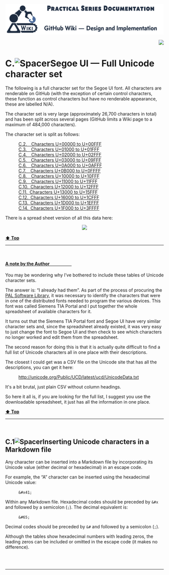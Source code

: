 <a name="idtop"></a><!-- 🟢TOP OF PAGE - MARKER  (BLANK LINE BELOW)   -->

<img width="896px" src="../ps-github-wiki-logo.svg" alt="PAL Logo showing Wiki Documentation heading"><!-- 🟢TOP OF PAGE - LOGO IMAGE -->
<p align="right"><img height="18" src="https://img.shields.io/badge/Web_ID-C00--eaq-blue"></p>      <!-- 🟢TOP OF PAGE - WEB ID     --> 

# C.<!--         🟥H1🟥--><img width="097" height="1" src="https://psop.uk/wi-s" alt="Spacer">Segoe UI &mdash; Full Unicode character set

The following is a full character set for the Segoe UI font. All characters are renderable on GitHub (with the exception of certain control characters, these function as control characters but have no renderable appearance, these are labelled N/A).

The character set is very large (approximately 26,700 characters in total) and has been split across several pages (GitHub limits a Wiki page to a maximum of 484,000 characters). 

The character set is split as follows:

&emsp;&emsp;&emsp;[C.2.&emsp;Characters U+00000 to U+00FFF](App-C.02-Segoe-Character-Set)<br>
&emsp;&emsp;&emsp;[C.3.&emsp;Characters U+01000 to U+01FFF](App-C.03-Segoe-Character-Set)<br>
&emsp;&emsp;&emsp;[C.4.&emsp;Characters U+02000 to U+02FFF](App-C.04-Segoe-Character-Set)<br>
&emsp;&emsp;&emsp;[C.5.&emsp;Characters U+03000 to U+09FFF](App-C.05-Segoe-Character-Set)<br>
&emsp;&emsp;&emsp;[C.6.&emsp;Characters U+0A000 to U+0AFFF](App-C.06-Segoe-Character-Set)<br>
&emsp;&emsp;&emsp;[C.7.&emsp;Characters U+0B000 to U+0FFFF](App-C.07-Segoe-Character-Set)<br>
&emsp;&emsp;&emsp;[C.8.&emsp;Characters U+10000 to U+10FFF](App-C.08-Segoe-Character-Set)<br>
&emsp;&emsp;&emsp;[C.9.&emsp;Characters U+11000 to U+11FFF](App-C.09-Segoe-Character-Set)<br>
&emsp;&emsp;&emsp;[C.10.&ensp;Characters U+12000 to U+12FFF](App-C.10-Segoe-Character-Set)<br>
&emsp;&emsp;&emsp;[C.11.&ensp;Characters U+13000 to U+15FFF](App-C.11-Segoe-Character-Set)<br>
&emsp;&emsp;&emsp;[C.12.&ensp;Characters U+16000 to U+1CFFF](App-C.12-Segoe-Character-Set)<br>
&emsp;&emsp;&emsp;[C.13.&ensp;Characters U+1D000 to U+1EFFF](App-C.13-Segoe-Character-Set)<br>
&emsp;&emsp;&emsp;[C.14.&ensp;Characters U+1F000 to U+3FFFF](App-C.14-Segoe-Character-Set)<br>

There is a spread sheet version of all this data here:


<p align="center"><a href="../C-0000/04-data/segou_full_character_set.xlsx"><img height="30" src="https://img.shields.io/badge/Download_the_full_Segoe_UI_character_spread_sheet-1F883D"></a></p>

**[:arrow_up: Top](#idtop)**<!-- END OF SECTION - LINK TO TOP🔽🔽(BLANK LINE ABOVE) -->
<HR>                        <!-- END OF SECTION - SEPARATING LINE                    -->
<br>                        <!-- END OF SECTION - PADDING    🔼🔼(BLANK LINE BELOW) -->

#### <!--       🟥H4🟥--><u>A note by the Author<!-- Extended line -->&emsp;&emsp;&emsp;&emsp;&emsp;</u> 

You may be wondering why I’ve bothered to include these tables of Unicode character sets.

The answer is: “I already had them”. As part of the process of procuring the [PAL Software Library]( https://practicalseries.com/2001-pal/11-web/index.html), it was necessary to identify the characters that were in one of the distributed fonts needed to program the various devices. This font was called Siemens TIA Portal and I put together the whole spreadsheet of available characters for it.

It turns out that the Siemens TIA Portal font and Segoe UI have very similar character sets and, since the spreadsheet already existed, it was very easy to just change the font to Segoe UI and then check to see which characters no longer worked and edit them from the spreadsheet.

The second reason for doing this is that it is actually quite difficult to find a full list of Unicode characters all in one place with their descriptions. 

The closest I could get was a CSV file on the Unicode site that has all the descriptions, you can get it here:

&emsp;&emsp;&emsp;<!--- Enter URL -->http://unicode.org/Public/UCD/latest/ucd/UnicodeData.txt

It's a bit brutal, just plain CSV without column headings.

So here it all is, if you are looking for the full list, I suggest you use the downloadable spreadsheet, it just has all the information in one place.

**[:arrow_up: Top](#idtop)**<!-- END OF SECTION - LINK TO TOP🔽🔽(BLANK LINE ABOVE) -->
<HR>                        <!-- END OF SECTION - SEPARATING LINE                    -->
<br>                        <!-- END OF SECTION - PADDING    🔼🔼(BLANK LINE BELOW) -->

## C.1<!--      🟥H2🟥--><img width="087" height="1" src="https://psop.uk/wi-s" alt="Spacer">Inserting Unicode characters in a Markdown file

Any character can be inserted into a Markdown file by incorporating its Unicode value (either decimal or hexadecimal) in an escape code.

For example, the “A” character can be inserted using the hexadecimal Unicode value:

&emsp;&emsp;&emsp;`&#x41;`

Within any Markdown file. Hexadecimal codes should be preceded by `&#x` and followed by a semicolon (`;`).
The decimal equivalent is:

&emsp;&emsp;&emsp;`&#65;`

Decimal codes should be preceded by `&#` and followed by a semicolon (`;`).

Although the tables show hexadecimal numbers with leading zeros, the leading zeros can be included or omitted in the escape code (it makes no difference).

<br><br>            <!-- END OF PAGE - 🟥🟥🟥🟥🟥 PADDING🔽🔽(NO BLANK LINE ABOVE) -->
<hr>                <!-- END OF PAGE - 🟥🟥🟥🟥🟥 SEPARATING LINE                   -->
<a name="idend"></a><!-- END OF PAGE – 🟥🟥🟥🟥🟥 MARKER 🔼🔼                      -->
